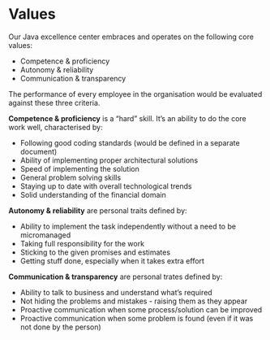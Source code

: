 # Values

Our Java excellence center embraces and operates on the following core values:

* Competence & proficiency
* Autonomy & reliability
* Communication & transparency

The performance of every employee in the organisation would be evaluated against these three criteria.

**Competence & proficiency** is a “hard” skill. It’s an ability to do the core work well, characterised by:

* Following good coding standards (would be defined in a separate document)
* Ability of implementing proper architectural solutions
* Speed of implementing the solution
* General problem solving skills
* Staying up to date with overall technological trends
* Solid understanding of the financial domain

**Autonomy & reliability** are personal traits defined by:

*  Ability to implement the task independently without a need to be micromanaged
*  Taking full responsibility for the work
*  Sticking to the given promises and estimates
*  Getting stuff done, especially when it takes extra effort

**Communication & transparency** are personal trates defined by:

*  Ability to talk to business and understand what’s required
*  Not hiding the problems and mistakes - raising them as they appear
*  Proactive communication when some process/solution can be improved
*  Proactive communication when some problem is found (even if it was not done by the person)
